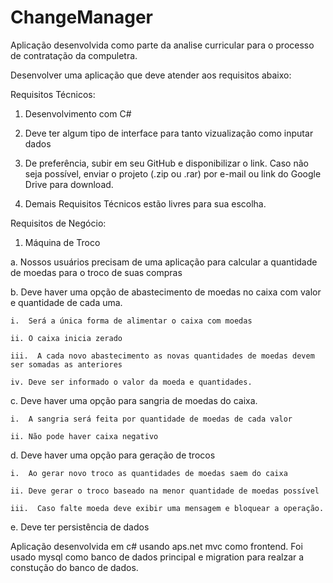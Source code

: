 # ChangeManager

Aplicação desenvolvida como parte da analise curricular para o processo de contratação da compuletra. 

Desenvolver uma aplicação que deve atender aos requisitos abaixo:

 
Requisitos Técnicos:

1.  Desenvolvimento com C#

2.  Deve ter algum tipo de interface para tanto vizualização como inputar dados

3.  De preferência, subir em seu GitHub e disponibilizar o link. Caso não seja possível, enviar o projeto (.zip ou .rar) por e-mail ou link do Google Drive para download.

4.  Demais Requisitos Técnicos estão livres para sua escolha.

 

 

Requisitos de Negócio:

1.  Máquina de Troco

  a.  Nossos usuários precisam de uma aplicação para calcular a quantidade de moedas para o troco de suas compras

  b.  Deve haver uma opção de abastecimento de moedas no caixa com valor e quantidade de cada uma.

    i.  Será a única forma de alimentar o caixa com moedas

    ii. O caixa inicia zerado

    iii.  A cada novo abastecimento as novas quantidades de moedas devem ser somadas as anteriores

    iv. Deve ser informado o valor da moeda e quantidades.

  c.  Deve haver uma opção para sangria de moedas do caixa.

    i.  A sangria será feita por quantidade de moedas de cada valor

    ii. Não pode haver caixa negativo

  d.  Deve haver uma opção para geração de trocos

    i.  Ao gerar novo troco as quantidades de moedas saem do caixa

    ii. Deve gerar o troco baseado na menor quantidade de moedas possível

    iii.  Caso falte moeda deve exibir uma mensagem e bloquear a operação.

  e.  Deve ter persistência de dados
  
  
  Aplicação desenvolvida em c\# usando aps.net mvc como frontend. Foi usado mysql como banco de dados principal e migration para realzar a constução do banco de dados. 
